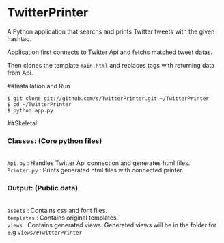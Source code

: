 TwitterPrinter
==============

A Python application that searchs and prints Twitter tweets with the given hashtag.

Application first connects to Twitter Api and fetchs matched tweet datas.<br/>

Then clones the template <code>main.html</code> and replaces tags with returning data from Api.

##Installation and Run

```
$ git clone git://github.com/s/TwitterPrinter.git ~/TwitterPrinter
$ cd ~/TwitterPrinter
$ python app.py
```

##Skeletal
  <h3>Classes: (Core python files)</h3><br/>
    <code>Api.py</code> : Handles Twitter Api connection and generates html files.<br/>
    <code>Printer.py</code> : Prints generated html files with connected printer.<br/>
  
   <h3>Output: (Public data)</h3><br/>
    <code>assets</code>          : Contains css and font files.<br/>
    <code>templates</code>        : Contains original templates.<br/>
    <code>views</code>           : Contains generated views. Generated views will be in the folder for e.g <code>views/#TwitterPrinter</code><br/>
